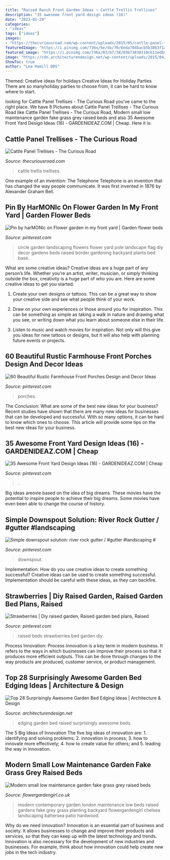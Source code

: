 ```yaml
---
title: "Raised Ranch Front Garden Ideas ~ Cattle Trellis Trellises"
description: "35 awesome front yard design ideas (16)"
date: "2023-01-29"
categories:
- "ideas"
tags: ["ideas"]
images:
- "https://thecuriousroad.com/wp-content/uploads/2015/05/cattle-panel-trellis.jpg"
featuredImage: "https://i.pinimg.com/736x/6e/da/70/6eda704bacb5b3863f1a0e9333033adf.jpg"
featured_image: "https://i.pinimg.com/736x/03/b7/38/03b73838110cb11edb99718d5d66cc78.jpg"
image: "https://cdn.architecturendesign.net/wp-content/uploads/2015/04/Garden-Bed-Edging-Ideas-AD-25.jpg"
ShowToc: true
author: "Lea Hamill DDS"
---
```



Themed: Creative ideas for holidays
Creative Ideas for Holiday Parties
There are so manyholiday parties to choose from, it can be hard to know where to start.

	

		
looking for Cattle Panel Trellises - The Curious Road you've came to the right place. We have 8 Pictures about Cattle Panel Trellises - The Curious Road like Cattle Panel Trellises - The Curious Road, Modern small low maintenance garden fake grass grey raised beds and also 35 Awesome Front Yard Design Ideas (16) - GARDENIDEAZ.COM | Cheap. Here it is:
		
    
## Cattle Panel Trellises - The Curious Road

<img loading=lazy src="https://thecuriousroad.com/wp-content/uploads/2015/05/cattle-panel-trellis.jpg" onerror="this.onerror=null;this.src='https://tse1.mm.bing.net/th?id=OIP.tlvLh1OBaBWQYHFZi0mI6AHaLH&amp;pid=15.1';" alt="Cattle Panel Trellises - The Curious Road">

_Source: thecuriousroad.com_

>cattle trellis trellises. 

	

One example of an invention: The Telephone
Telephone is an invention that has changed the way people communicate. It was first invented in 1876 by Alexander Graham Bell.

    
## Pin By HarMONIc On Flower Garden In My Front Yard | Garden Flower Beds

<img loading=lazy src="https://i.pinimg.com/736x/91/27/13/912713d08cdddf798c13b1fe2988bfda--garden-ideas-diy-garden-design-ideas.jpg" onerror="this.onerror=null;this.src='https://tse3.mm.bing.net/th?id=OIP.x6pUmXQvLerfp9a5qxP6DAHaFj&amp;pid=15.1';" alt="Pin by harMONIc on Flower garden in my front yard | Garden flower beds">

_Source: pinterest.com_

>circle garden landscaping flowers flower yard pole landscape flag diy decor gardens beds raised border gardening backyard plants bed base. 

	

What are some creative ideas?
Creative ideas are a huge part of any person’s life. Whether you’re an artist, writer, musician, or simply thinking outside the box, creativity is a huge part of who you are. Here are some creative ideas to get you started:
1. Create your own designs or tattoos. This can be a great way to show your creative side and see what people think of your work.

2. Draw on your own experiences or those around you for inspiration. This can be something as simple as taking a walk in nature and drawing what you see, or writing down what you learn about someone else in their life.

3. Listen to music and watch movies for inspiration. Not only will this give you ideas for new tattoos or designs, but it will also help with planning future events or projects.


    
## 60 Beautiful Rustic Farmhouse Front Porches Design And Decor Ideas

<img loading=lazy src="https://i.pinimg.com/736x/6e/da/70/6eda704bacb5b3863f1a0e9333033adf.jpg" onerror="this.onerror=null;this.src='https://tse3.mm.bing.net/th?id=OIP.2a2ZwxRH7mWvpCes8v26FQHaJ3&amp;pid=15.1';" alt="60 Beautiful Rustic Farmhouse Front Porches Design and Decor Ideas">

_Source: pinterest.com_

>porches. 

	

The Conclusion: What are some of the best new ideas for your business?
Recent studies have shown that there are many new ideas for businesses that can be developed and successful. With so many options, it can be hard to know which ones to choose. This article will provide some tips on the best new ideas for your business.

    
## 35 Awesome Front Yard Design Ideas (16) - GARDENIDEAZ.COM | Cheap

<img loading=lazy src="https://i.pinimg.com/736x/40/ad/c0/40adc004559b61113bb51b19f721d040.jpg" onerror="this.onerror=null;this.src='https://tse4.mm.bing.net/th?id=OIP.LbJiO5DS3YQicKUAY0xE7QHaNJ&amp;pid=15.1';" alt="35 Awesome Front Yard Design Ideas (16) - GARDENIDEAZ.COM | Cheap">

_Source: pinterest.com_

>. 

	

Big ideas areovie based on the idea of big dreams. These movies have the potential to inspire people to achieve their big dreams. Some movies have even been able to change the course of history.

    
## Simple Downspout Solution: River Rock Gutter / #gutter #landscaping #

<img loading=lazy src="https://i.pinimg.com/736x/06/b5/64/06b5640e2445b926ffe72e492510e694.jpg" onerror="this.onerror=null;this.src='https://tse3.mm.bing.net/th?id=OIP.I6eSO-AZO3fWVDy4KraUewAAAA&amp;pid=15.1';" alt="Simple downspout solution: river rock gutter / #gutter #landscaping #">

_Source: pinterest.com_

>downspout. 

	

Implementation: How do you use creative ideas to create something successful?
Creative ideas can be used to create something successful. Implementation should be careful with these ideas, as they can backfire.

    
## Strawberries | Diy Raised Garden, Raised Garden Bed Plans, Raised

<img loading=lazy src="https://i.pinimg.com/736x/03/b7/38/03b73838110cb11edb99718d5d66cc78.jpg" onerror="this.onerror=null;this.src='https://tse2.mm.bing.net/th?id=OIP.ZIQN6FDZkWXa5xteyvy5IAHaKT&amp;pid=15.1';" alt="Strawberries | Diy raised garden, Raised garden bed plans, Raised">

_Source: pinterest.com_

>raised beds strawberries bed garden diy. 

	

Process Innovation:
Process Innovation is a key term in modern business. It refers to the ways in which businesses can improve their process so that it produces more efficient outputs. This can be done through changes to the way products are produced, customer service, or product management.

    
## Top 28 Surprisingly Awesome Garden Bed Edging Ideas | Architecture &amp; Design

<img loading=lazy src="https://cdn.architecturendesign.net/wp-content/uploads/2015/04/Garden-Bed-Edging-Ideas-AD-25.jpg" onerror="this.onerror=null;this.src='https://tse3.mm.bing.net/th?id=OIP.yIubjlyTu1AzIEdVSHbtBgHaLH&amp;pid=15.1';" alt="Top 28 Surprisingly Awesome Garden Bed Edging Ideas | Architecture &amp; Design">

_Source: architecturendesign.net_

>edging garden bed raised surprisingly awesome beds. 

	

The 5 Big Ideas of Innovation
The five big ideas of innovation are: 1. identifying and solving problems; 2. innovation in process; 3. how to innovate more effectively; 4. how to create value for others; and 5. leading the way in innovation.

    
## Modern Small Low Maintenance Garden Fake Grass Grey Raised Beds

<img loading=lazy src="http://flowergardengirl.co.uk/wp-content/uploads/2016/02/modern-small-low-maintenance-garden-fake-grass-grey-raised-beds-contemporary-planting-chelsea-london-576x1024.jpg" onerror="this.onerror=null;this.src='https://tse4.mm.bing.net/th?id=OIP.DpSal3A0puA6kRlshbYjSAHaNK&amp;pid=15.1';" alt="Modern small low maintenance garden fake grass grey raised beds">

_Source: flowergardengirl.co.uk_

>modern contemporary garden london maintenance low beds raised gardens fake grey grass planting backyard flowergardengirl chelsea landscaping battersea patio hardwood. 

	

Why do we need innovation?
Innovation is an essential part of business and society. It allows businesses to change and improve their products and services, so that they can keep up with the latest technology and trends. Innovation is also necessary for the development of new industries and businesses. For example, think about how innovation could help create new jobs in the tech industry.

